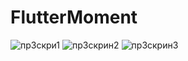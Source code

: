 # FlutterMoment
![пр3скри1](https://github.com/user-attachments/assets/3d37bcb5-3235-4ff1-888f-841c898ad65c)
![пр3скрин2](https://github.com/user-attachments/assets/b61dfc54-431b-43a2-bf9b-28b2751ebf16)
![пр3скрин3](https://github.com/user-attachments/assets/2954b1f4-3c57-4d6b-9f5c-2997b0ff4df3)
